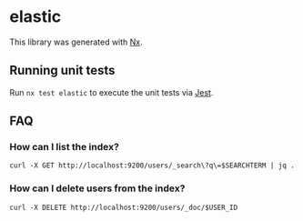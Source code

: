 # elastic

This library was generated with [Nx](https://nx.dev).

## Running unit tests

Run `nx test elastic` to execute the unit tests via [Jest](https://jestjs.io).

## FAQ

### How can I list the index?
`curl -X GET http://localhost:9200/users/_search\?q\=$SEARCHTERM | jq .`

### How can I delete users from the index?

`curl -X DELETE http://localhost:9200/users/_doc/$USER_ID`
